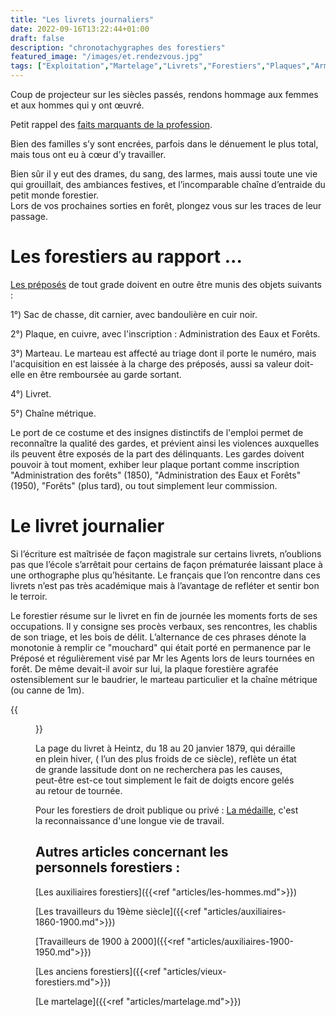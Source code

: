 ```yaml
---
title: "Les livrets journaliers"
date: 2022-09-16T13:22:44+01:00
draft: false
description: "chronotachygraphes des forestiers"
featured_image: "/images/et.rendezvous.jpg"
tags: ["Exploitation","Martelage","Livrets","Forestiers","Plaques","Armement"]
---
```



Coup de projecteur sur les siècles passés, rendons hommage aux femmes 
et aux hommes qui y ont œuvré.

Petit rappel des [faits marquants de la profession](/articles/pdf/faitsmarquantshistoireforets.pdf).

Bien des familles s’y sont encrées, parfois dans le dénuement le plus total, 
mais tous ont eu à cœur d’y
travailler.

Bien sûr il y eut des drames, du sang, des larmes, mais aussi toute une
vie qui grouillait, des ambiances
festives, et l’incomparable chaîne d’entraide du petit monde forestier.  
Lors de vos prochaines sorties en forêt, plongez vous sur les traces 
de leur passage.

# Les forestiers au rapport ...

[Les préposés](/articles/pdf/personnelsforestier.pdf) de
tout grade doivent en outre être munis des objets suivants :

 1°) Sac de chasse, dit carnier, avec bandoulière en cuir noir.
 
 2°) Plaque, en cuivre, avec l'inscription : Administration des Eaux et Forêts.
 
 3°) Marteau. Le marteau est affecté au triage dont il porte le numéro,
 mais l'acquisition en est laissée à la charge des préposés,
 aussi sa valeur doit-elle en être remboursée au garde sortant. 
 
 4°) Livret. 
 
 5°) Chaîne métrique.
 
Le port de ce costume et des insignes distinctifs de l'emploi
permet de reconnaître  la qualité des gardes, et prévient ainsi 
les violences auxquelles ils peuvent être exposés de la part des 
délinquants. Les gardes doivent pouvoir à tout moment, exhiber 
leur plaque portant comme inscription "Administration des
forêts" (1850), "Administration des Eaux et Forêts"(1950), 
"Forêts" (plus tard), ou tout simplement  leur commission.


# Le livret journalier

Si l’écriture est maîtrisée de façon magistrale sur certains livrets,
n’oublions pas que l’école s’arrêtait pour certains de façon prématurée
laissant place à une orthographe plus qu’hésitante. Le français que
l’on rencontre dans ces livrets n’est pas très académique mais à 
l’avantage de refléter et sentir bon le terroir.

Le forestier résume  sur le livret en fin de journée les moments 
forts de ses occupations. Il y consigne ses procès verbaux, 
ses rencontres, les chablis de son triage, et les bois de délit.
L’alternance de ces phrases dénote la monotonie à remplir 
ce "mouchard" qui était porté en permanence par le Préposé
et régulièrement visé par Mr les Agents  lors de leurs
tournées en forêt. De même devait-il avoir sur lui, la plaque
forestière agrafée ostensiblement sur le baudrier, le marteau 
particulier et la chaîne métrique (ou canne de 1m). 

{{<figure src="/images/articles/ecriture-heintz.jpg" title="En 1879, le trait déraille">}}

La page du livret à Heintz, du 18 au 20 janvier 1879,
 qui déraille en plein hiver, ( l’un des plus froids de ce siècle), 
 reflète un état de grande lassitude dont on ne recherchera pas 
 les causes, peut-être est-ce tout simplement le fait de doigts 
 encore gelés au retour de tournée.

Pour les forestiers de droit publique ou privé :
[La médaille](/articles/pdf/lesmedailles.pdf), 
c'est la reconnaissance d'une longue vie de travail.



## Autres articles concernant les personnels forestiers : ## 


[Les auxiliaires forestiers]({{<ref "articles/les-hommes.md">}})

[Les travailleurs du 19ème siècle]({{<ref "articles/auxiliaires-1860-1900.md">}})

[Travailleurs de 1900 à 2000]({{<ref "articles/auxiliaires-1900-1950.md">}})

[Les anciens forestiers]({{<ref "articles/vieux-forestiers.md">}})

[Le martelage]({{<ref "articles/martelage.md">}})
